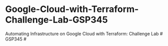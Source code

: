 # Google-Cloud-with-Terraform-Challenge-Lab-GSP345
Automating Infrastructure on Google Cloud with Terraform: Challenge Lab # GSP345 #
